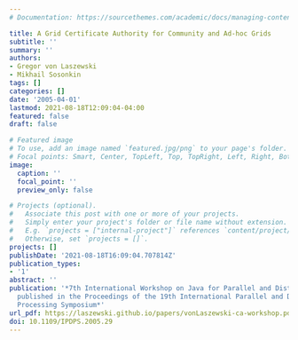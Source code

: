 ```yaml
---
# Documentation: https://sourcethemes.com/academic/docs/managing-content/

title: A Grid Certificate Authority for Community and Ad-hoc Grids
subtitle: ''
summary: ''
authors:
- Gregor von Laszewski
- Mikhail Sosonkin
tags: []
categories: []
date: '2005-04-01'
lastmod: 2021-08-18T12:09:04-04:00
featured: false
draft: false

# Featured image
# To use, add an image named `featured.jpg/png` to your page's folder.
# Focal points: Smart, Center, TopLeft, Top, TopRight, Left, Right, BottomLeft, Bottom, BottomRight.
image:
  caption: ''
  focal_point: ''
  preview_only: false

# Projects (optional).
#   Associate this post with one or more of your projects.
#   Simply enter your project's folder or file name without extension.
#   E.g. `projects = ["internal-project"]` references `content/project/deep-learning/index.md`.
#   Otherwise, set `projects = []`.
projects: []
publishDate: '2021-08-18T16:09:04.707814Z'
publication_types:
- '1'
abstract: ''
publication: '*7th International Workshop on Java for Parallel and Distributed Computing,
  published in the Proceedings of the 19th International Parallel and Distributed
  Processing Symposium*'
url_pdf: https://laszewski.github.io/papers/vonLaszewski-ca-workshop.pdf
doi: 10.1109/IPDPS.2005.29
---
```


